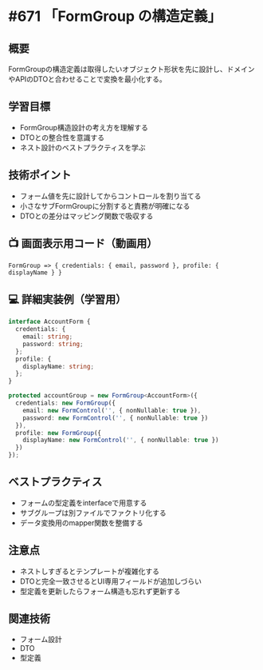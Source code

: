 # #671 「FormGroup の構造定義」

## 概要
FormGroupの構造定義は取得したいオブジェクト形状を先に設計し、ドメインやAPIのDTOと合わせることで変換を最小化する。

## 学習目標
- FormGroup構造設計の考え方を理解する
- DTOとの整合性を意識する
- ネスト設計のベストプラクティスを学ぶ

## 技術ポイント
- フォーム値を先に設計してからコントロールを割り当てる
- 小さなサブFormGroupに分割すると責務が明確になる
- DTOとの差分はマッピング関数で吸収する

## 📺 画面表示用コード（動画用）
```text
FormGroup => { credentials: { email, password }, profile: { displayName } }
```

## 💻 詳細実装例（学習用）
```typescript
interface AccountForm {
  credentials: {
    email: string;
    password: string;
  };
  profile: {
    displayName: string;
  };
}

protected accountGroup = new FormGroup<AccountForm>({
  credentials: new FormGroup({
    email: new FormControl('', { nonNullable: true }),
    password: new FormControl('', { nonNullable: true })
  }),
  profile: new FormGroup({
    displayName: new FormControl('', { nonNullable: true })
  })
});
```

## ベストプラクティス
- フォームの型定義をinterfaceで用意する
- サブグループは別ファイルでファクトリ化する
- データ変換用のmapper関数を整備する

## 注意点
- ネストしすぎるとテンプレートが複雑化する
- DTOと完全一致させるとUI専用フィールドが追加しづらい
- 型定義を更新したらフォーム構造も忘れず更新する

## 関連技術
- フォーム設計
- DTO
- 型定義
